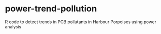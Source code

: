 # power-trend-pollution

R code to detect trends in PCB pollutants in Harbour Porpoises using power analysis 
